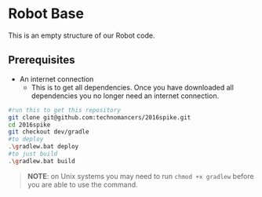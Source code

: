 # Robot Base

This is an empty structure of our Robot code.

## Prerequisites
 * An internet connection
    * This is to get all dependencies. Once you have downloaded all dependencies you no longer need an internet connection.

```sh
#run this to get this repository
git clone git@github.com:technomancers/2016spike.git
cd 2016spike
git checkout dev/gradle
#to deploy
.\gradlew.bat deploy
#to just build
.\gradlew.bat build
```

> **NOTE**: on Unix systems you may need to run `chmod +x gradlew` before you are able to use the command.  
